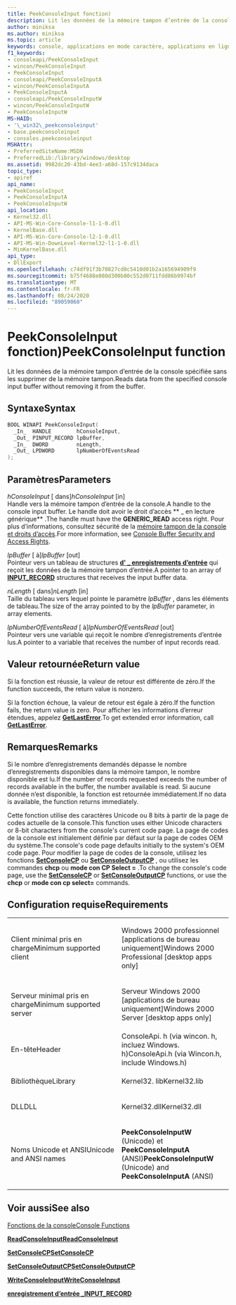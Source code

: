 ```yaml
---
title: PeekConsoleInput fonction)
description: Lit les données de la mémoire tampon d’entrée de la console spécifiée sans les supprimer de la mémoire tampon.
author: miniksa
ms.author: miniksa
ms.topic: article
keywords: console, applications en mode caractère, applications en ligne de commande, applications Terminal Server, API de console
f1_keywords:
- consoleapi/PeekConsoleInput
- wincon/PeekConsoleInput
- PeekConsoleInput
- consoleapi/PeekConsoleInputA
- wincon/PeekConsoleInputA
- PeekConsoleInputA
- consoleapi/PeekConsoleInputW
- wincon/PeekConsoleInputW
- PeekConsoleInputW
MS-HAID:
- '\_win32\_peekconsoleinput'
- base.peekconsoleinput
- consoles.peekconsoleinput
MSHAttr:
- PreferredSiteName:MSDN
- PreferredLib:/library/windows/desktop
ms.assetid: 9982dc20-43bd-4ee3-a68d-157c9134daca
topic_type:
- apiref
api_name:
- PeekConsoleInput
- PeekConsoleInputA
- PeekConsoleInputW
api_location:
- Kernel32.dll
- API-MS-Win-Core-Console-l1-1-0.dll
- KernelBase.dll
- API-MS-Win-Core-Console-l2-1-0.dll
- API-MS-Win-DownLevel-Kernel32-l1-1-0.dll
- MinKernelBase.dll
api_type:
- DllExport
ms.openlocfilehash: c74df91f3b70827cd0c5410d01b2a165694909f9
ms.sourcegitcommit: b75f4688e080d300b80c552d0711fdd86b9974bf
ms.translationtype: MT
ms.contentlocale: fr-FR
ms.lasthandoff: 08/24/2020
ms.locfileid: "89059060"
---
```

# <a name="peekconsoleinput-function"></a><span data-ttu-id="1d0b8-104">PeekConsoleInput fonction)</span><span class="sxs-lookup"><span data-stu-id="1d0b8-104">PeekConsoleInput function</span></span>


<span data-ttu-id="1d0b8-105">Lit les données de la mémoire tampon d’entrée de la console spécifiée sans les supprimer de la mémoire tampon.</span><span class="sxs-lookup"><span data-stu-id="1d0b8-105">Reads data from the specified console input buffer without removing it from the buffer.</span></span>

<a name="syntax"></a><span data-ttu-id="1d0b8-106">Syntaxe</span><span class="sxs-lookup"><span data-stu-id="1d0b8-106">Syntax</span></span>
------

```C
BOOL WINAPI PeekConsoleInput(
  _In_  HANDLE        hConsoleInput,
  _Out_ PINPUT_RECORD lpBuffer,
  _In_  DWORD         nLength,
  _Out_ LPDWORD       lpNumberOfEventsRead
);
```

<a name="parameters"></a><span data-ttu-id="1d0b8-107">Paramètres</span><span class="sxs-lookup"><span data-stu-id="1d0b8-107">Parameters</span></span>
----------

<span data-ttu-id="1d0b8-108">*hConsoleInput* \[ dans\]</span><span class="sxs-lookup"><span data-stu-id="1d0b8-108">*hConsoleInput* \[in\]</span></span>  
<span data-ttu-id="1d0b8-109">Handle vers la mémoire tampon d’entrée de la console.</span><span class="sxs-lookup"><span data-stu-id="1d0b8-109">A handle to the console input buffer.</span></span> <span data-ttu-id="1d0b8-110">Le handle doit avoir le droit d’accès \*\* \_ en lecture générique\*\* .</span><span class="sxs-lookup"><span data-stu-id="1d0b8-110">The handle must have the **GENERIC\_READ** access right.</span></span> <span data-ttu-id="1d0b8-111">Pour plus d’informations, consultez sécurité de la [mémoire tampon de la console et droits d’accès](console-buffer-security-and-access-rights.md).</span><span class="sxs-lookup"><span data-stu-id="1d0b8-111">For more information, see [Console Buffer Security and Access Rights](console-buffer-security-and-access-rights.md).</span></span>

<span data-ttu-id="1d0b8-112">*lpBuffer* \[ à\]</span><span class="sxs-lookup"><span data-stu-id="1d0b8-112">*lpBuffer* \[out\]</span></span>  
<span data-ttu-id="1d0b8-113">Pointeur vers un tableau de structures [**d' \_ enregistrements d’entrée**](input-record-str.md) qui reçoit les données de la mémoire tampon d’entrée.</span><span class="sxs-lookup"><span data-stu-id="1d0b8-113">A pointer to an array of [**INPUT\_RECORD**](input-record-str.md) structures that receives the input buffer data.</span></span>

<span data-ttu-id="1d0b8-114">*nLength* \[ dans\]</span><span class="sxs-lookup"><span data-stu-id="1d0b8-114">*nLength* \[in\]</span></span>  
<span data-ttu-id="1d0b8-115">Taille du tableau vers lequel pointe le paramètre *lpBuffer* , dans les éléments de tableau.</span><span class="sxs-lookup"><span data-stu-id="1d0b8-115">The size of the array pointed to by the *lpBuffer* parameter, in array elements.</span></span>

<span data-ttu-id="1d0b8-116">*lpNumberOfEventsRead* \[ à\]</span><span class="sxs-lookup"><span data-stu-id="1d0b8-116">*lpNumberOfEventsRead* \[out\]</span></span>  
<span data-ttu-id="1d0b8-117">Pointeur vers une variable qui reçoit le nombre d’enregistrements d’entrée lus.</span><span class="sxs-lookup"><span data-stu-id="1d0b8-117">A pointer to a variable that receives the number of input records read.</span></span>

<a name="return-value"></a><span data-ttu-id="1d0b8-118">Valeur retournée</span><span class="sxs-lookup"><span data-stu-id="1d0b8-118">Return value</span></span>
------------

<span data-ttu-id="1d0b8-119">Si la fonction est réussie, la valeur de retour est différente de zéro.</span><span class="sxs-lookup"><span data-stu-id="1d0b8-119">If the function succeeds, the return value is nonzero.</span></span>

<span data-ttu-id="1d0b8-120">Si la fonction échoue, la valeur de retour est égale à zéro.</span><span class="sxs-lookup"><span data-stu-id="1d0b8-120">If the function fails, the return value is zero.</span></span> <span data-ttu-id="1d0b8-121">Pour afficher les informations d’erreur étendues, appelez [**GetLastError**](https://msdn.microsoft.com/library/windows/desktop/ms679360).</span><span class="sxs-lookup"><span data-stu-id="1d0b8-121">To get extended error information, call [**GetLastError**](https://msdn.microsoft.com/library/windows/desktop/ms679360).</span></span>

<a name="remarks"></a><span data-ttu-id="1d0b8-122">Remarques</span><span class="sxs-lookup"><span data-stu-id="1d0b8-122">Remarks</span></span>
-------

<span data-ttu-id="1d0b8-123">Si le nombre d’enregistrements demandés dépasse le nombre d’enregistrements disponibles dans la mémoire tampon, le nombre disponible est lu.</span><span class="sxs-lookup"><span data-stu-id="1d0b8-123">If the number of records requested exceeds the number of records available in the buffer, the number available is read.</span></span> <span data-ttu-id="1d0b8-124">Si aucune donnée n’est disponible, la fonction est retournée immédiatement.</span><span class="sxs-lookup"><span data-stu-id="1d0b8-124">If no data is available, the function returns immediately.</span></span>

<span data-ttu-id="1d0b8-125">Cette fonction utilise des caractères Unicode ou 8 bits à partir de la page de codes actuelle de la console.</span><span class="sxs-lookup"><span data-stu-id="1d0b8-125">This function uses either Unicode characters or 8-bit characters from the console's current code page.</span></span> <span data-ttu-id="1d0b8-126">La page de codes de la console est initialement définie par défaut sur la page de codes OEM du système.</span><span class="sxs-lookup"><span data-stu-id="1d0b8-126">The console's code page defaults initially to the system's OEM code page.</span></span> <span data-ttu-id="1d0b8-127">Pour modifier la page de codes de la console, utilisez les fonctions [**SetConsoleCP**](setconsolecp.md) ou [**SetConsoleOutputCP**](setconsoleoutputcp.md) , ou utilisez les commandes **chcp** ou **mode con CP Select =** .</span><span class="sxs-lookup"><span data-stu-id="1d0b8-127">To change the console's code page, use the [**SetConsoleCP**](setconsolecp.md) or [**SetConsoleOutputCP**](setconsoleoutputcp.md) functions, or use the **chcp** or **mode con cp select=** commands.</span></span>

<a name="requirements"></a><span data-ttu-id="1d0b8-128">Configuration requise</span><span class="sxs-lookup"><span data-stu-id="1d0b8-128">Requirements</span></span>
------------

<table>
<colgroup>
<col width="50%" />
<col width="50%" />
</colgroup>
<tbody>
<tr class="odd">
<td><p><span data-ttu-id="1d0b8-129">Client minimal pris en charge</span><span class="sxs-lookup"><span data-stu-id="1d0b8-129">Minimum supported client</span></span></p></td>
<td><p><span data-ttu-id="1d0b8-130">Windows 2000 professionnel [applications de bureau uniquement]</span><span class="sxs-lookup"><span data-stu-id="1d0b8-130">Windows 2000 Professional [desktop apps only]</span></span></p></td>
</tr>
<tr class="even">
<td><p><span data-ttu-id="1d0b8-131">Serveur minimal pris en charge</span><span class="sxs-lookup"><span data-stu-id="1d0b8-131">Minimum supported server</span></span></p></td>
<td><p><span data-ttu-id="1d0b8-132">Serveur Windows 2000 [applications de bureau uniquement]</span><span class="sxs-lookup"><span data-stu-id="1d0b8-132">Windows 2000 Server [desktop apps only]</span></span></p></td>
</tr>
<tr class="odd">
<td><p><span data-ttu-id="1d0b8-133">En-tête</span><span class="sxs-lookup"><span data-stu-id="1d0b8-133">Header</span></span></p></td>
<td><span data-ttu-id="1d0b8-134">ConsoleApi. h (via wincon. h, incluez Windows. h)</span><span class="sxs-lookup"><span data-stu-id="1d0b8-134">ConsoleApi.h (via Wincon.h, include Windows.h)</span></span></td>
</tr>
<tr class="even">
<td><p><span data-ttu-id="1d0b8-135">Bibliothèque</span><span class="sxs-lookup"><span data-stu-id="1d0b8-135">Library</span></span></p></td>
<td><span data-ttu-id="1d0b8-136">Kernel32. lib</span><span class="sxs-lookup"><span data-stu-id="1d0b8-136">Kernel32.lib</span></span></td>
</tr>
<tr class="odd">
<td><p><span data-ttu-id="1d0b8-137">DLL</span><span class="sxs-lookup"><span data-stu-id="1d0b8-137">DLL</span></span></p></td>
<td><span data-ttu-id="1d0b8-138">Kernel32.dll</span><span class="sxs-lookup"><span data-stu-id="1d0b8-138">Kernel32.dll</span></span></td>
</tr>
<tr class="even">
<td><p><span data-ttu-id="1d0b8-139">Noms Unicode et ANSI</span><span class="sxs-lookup"><span data-stu-id="1d0b8-139">Unicode and ANSI names</span></span></p></td>
<td><p><span data-ttu-id="1d0b8-140"><strong>PeekConsoleInputW</strong> (Unicode) et <strong>PeekConsoleInputA</strong> (ANSI)</span><span class="sxs-lookup"><span data-stu-id="1d0b8-140"><strong>PeekConsoleInputW</strong> (Unicode) and <strong>PeekConsoleInputA</strong> (ANSI)</span></span></p></td>
</tr>
<tr class="odd">
</tr>
<tr class="even">
</tr>
<tr class="odd">
</tr>
<tr class="even">
</tr>
</tbody>
</table>

## <a name="span-idsee_alsospansee-also"></a><span data-ttu-id="1d0b8-141"><span id="see_also"></span>Voir aussi</span><span class="sxs-lookup"><span data-stu-id="1d0b8-141"><span id="see_also"></span>See also</span></span>


[<span data-ttu-id="1d0b8-142">Fonctions de la console</span><span class="sxs-lookup"><span data-stu-id="1d0b8-142">Console Functions</span></span>](console-functions.md)

[<span data-ttu-id="1d0b8-143">**ReadConsoleInput**</span><span class="sxs-lookup"><span data-stu-id="1d0b8-143">**ReadConsoleInput**</span></span>](readconsoleinput.md)

[<span data-ttu-id="1d0b8-144">**SetConsoleCP**</span><span class="sxs-lookup"><span data-stu-id="1d0b8-144">**SetConsoleCP**</span></span>](setconsolecp.md)

[<span data-ttu-id="1d0b8-145">**SetConsoleOutputCP**</span><span class="sxs-lookup"><span data-stu-id="1d0b8-145">**SetConsoleOutputCP**</span></span>](setconsoleoutputcp.md)

[<span data-ttu-id="1d0b8-146">**WriteConsoleInput**</span><span class="sxs-lookup"><span data-stu-id="1d0b8-146">**WriteConsoleInput**</span></span>](writeconsoleinput.md)

[<span data-ttu-id="1d0b8-147">**enregistrement d’entrée \_**</span><span class="sxs-lookup"><span data-stu-id="1d0b8-147">**INPUT\_RECORD**</span></span>](input-record-str.md)

 

 




